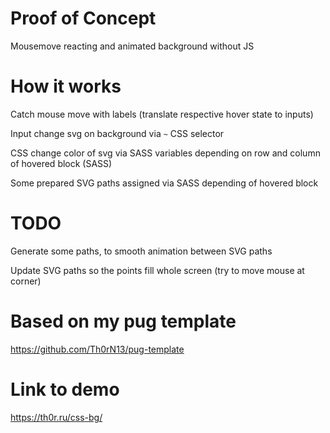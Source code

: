 # Proof of Concept

Mousemove reacting and animated background without JS

# How it works

Catch mouse move with labels (translate respective hover state to inputs)

Input change svg on background via `~` CSS selector

CSS change color of svg via SASS variables depending on row and column of hovered block (SASS)

Some prepared SVG paths assigned via SASS depending of hovered block

# TODO

Generate some paths, to smooth animation between SVG paths

Update SVG paths so the points fill whole screen (try to move mouse at corner)

# Based on my pug template

https://github.com/Th0rN13/pug-template

# Link to demo

https://th0r.ru/css-bg/